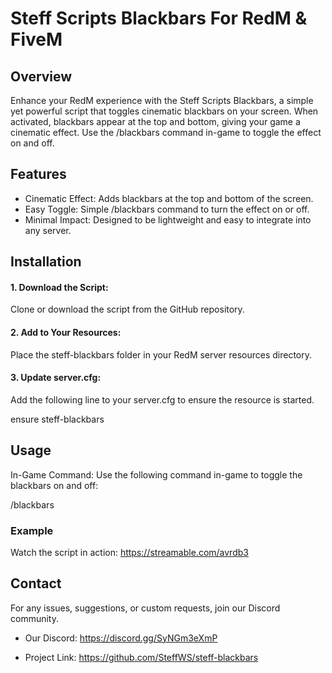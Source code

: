 # Steff Scripts Blackbars For RedM & FiveM

## Overview
Enhance your RedM experience with the Steff Scripts Blackbars, a simple yet powerful script that toggles cinematic blackbars on your screen. When activated, blackbars appear at the top and bottom, giving your game a cinematic effect. Use the /blackbars command in-game to toggle the effect on and off.

## Features
- Cinematic Effect: Adds blackbars at the top and bottom of the screen.
- Easy Toggle: Simple /blackbars command to turn the effect on or off.
- Minimal Impact: Designed to be lightweight and easy to integrate into any server.

## Installation
#### 1. Download the Script: 
Clone or download the script from the GitHub repository.

#### 2. Add to Your Resources: 
Place the steff-blackbars folder in your RedM server resources directory.

#### 3. Update server.cfg: 
Add the following line to your server.cfg to ensure the resource is started.

ensure steff-blackbars

## Usage
In-Game Command:
Use the following command in-game to toggle the blackbars on and off:

/blackbars

### Example
Watch the script in action:
https://streamable.com/avrdb3

## Contact
For any issues, suggestions, or custom requests, join our Discord community.

- Our Discord: https://discord.gg/SyNGm3eXmP

- Project Link: https://github.com/SteffWS/steff-blackbars

